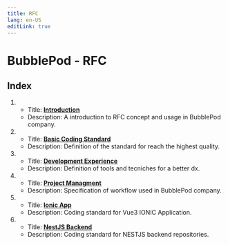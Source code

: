 ```yaml
---
title: RFC
lang: en-US
editLink: true
---
```


# BubblePod - RFC

## Index

1.
    - Title: __[Introduction](./docs/01-introduction/)__
    - Description: A introduction to RFC concept and usage in BubblePod company.

2.
    - Title: __[Basic Coding Standard](./docs/02-basic-coding-standard)__
    - Description: Definition of the standard for reach the highest quality.

3.
    - Title: __[Development Experience](./docs/03-development-experience)__
    - Description: Definition of tools and tecniches for a better dx.

4.
    - Title: __[Project Managment](./docs/04-project-managment)__
    - Description: Specification of workflow used in BubblePod company.

5.
    - Title: __[Ionic App](./docs/05-ionic-app)__
    - Description: Coding standard for Vue3 IONIC Application.

6.
    - Title: __[NestJS Backend](./docs/06-nestjs-backend)__
    - Description: Coding standard for NESTJS backend repositories.
